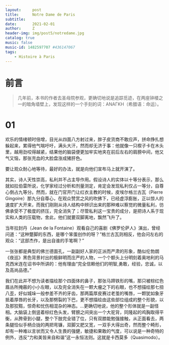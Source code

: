 ```yaml
---
layout:     post
title:      Notre Dame de Paris
subtitle:   
date:       2021-02-01
author:     Z
header-img: img/post5/notredame.jpg
catalog: true
music: false
music-id: 1482597707 #436147067
tags:
    - Histoire à Paris
---
```


# 前言

>几年前，本书的作者去圣母院参观，更确切地说是追踪觅迹，在两座钟楼之一的暗角墙壁上，发现这样的一个手刻的词：ANAΓKH（希腊语：命运）。

# 01

欢乐的情绪顿时倍增，目光从四面八方射过来，胖子皮货商不敢应声，拼命挣扎想躲起来，累得他气喘吁吁，满头大汗，然而却无济于事：他就像一只楔子卡在木头里，越用劲咬得越紧，结果他的脑袋便更加牢实地夹在前后左右的肩膀中间，他又气又恼，那张充血的大脸盘涨成猪肝色。

要让观众耐心地等待，最好的办法，就是向他们宣布马上就开演了。

其实，诗人天性崇高，私利并不占主导作用。假设诗人的实体以十等分表示，那么就如拉伯雷所说，化学家经过分析和剂量测定，肯定会发现私利仅占一等分，自尊心倒占九等分。然而，就在门官开门让红衣主教的时候，皮埃尔格兰古瓦（Pierre Gingoire）那九分自尊心，在观众赞赏之风的吹拂下，已经虚浮膨胀，正以惊人的速度扩大开来，而我们刚刚从诗人结构中辨识出来的那种难以察觉的微量私利，彷佛承受不了极度的挤压，完全消失了；尽管私利这一宝贵的成分，是把诗人系于现实和人类的压载物，舍此，他们就要双脚离地，飘然飞升了。

当年拉封丹（Jean de la Fontaine）观看自己的喜剧《佛罗伦萨人》演出，曾经问道：“这种蹩脚的东西，是哪个笨蛋创作的呀？”格兰古瓦则相反，他会问左右的观众：“这部杰作，是出自谁的手笔啊？”

一张张都是典型的佛兰德面孔，一副副好人家的正派而严肃的形象，酷似伦勃朗《夜巡》黑色背景衬出的极鲜明而庄严的人物，一个个额头上分明刻着奥地利的马克西米连在诏书中所讲的：他有理由“完全信赖他们的明智,勇敢，经验，忠诚，以及高尚品德。”

我们在此并不想为读者描绘那个四面体的鼻子，那张马蹄铁形的嘴，那只被棕红色眉丛所掩蔽的小小左眼，以及完全消失在一颗大瘤之下的右眼，也不想描绘那七扭八歪，好似城垛一般参差不齐的牙齿，那两篇厚皮赛过老茧的嘴唇，一颗犹如象牙抵着厚唇的长牙，以及那劈裂的下巴，更不想描绘由这些部位组成的整个形貌，以及那狡黠，惊奇和忧伤相混杂的神态。...更确切地说，他的整个形体就是一副怪相。大脑袋上倒竖着棕红色头发，臂膀之间突出一个大驼背，同隆起的鸡胸取得平衡，从胯骨到小腿，整个下肢完全错了位，只有双膝能勉强接触，从正面看去，两条腿恰似手柄合拢的两把弯镰，双脚又肥又宽，一双手大得出奇，然而整个畸形，却有一种难以言状而又令人生畏的强健，敏捷和果敢的气度，可以说是一种奇特的例外，违反“力和美皆来自和谐”这一永恒法则。这就是卡西莫多（Quasimodo）。
